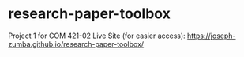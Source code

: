 # research-paper-toolbox
Project 1 for COM 421-02
Live Site (for easier access): https://joseph-zumba.github.io/research-paper-toolbox/
